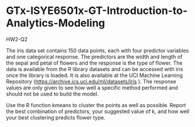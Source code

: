 # GTx-ISYE6501x-GT-Introduction-to-Analytics-Modeling

HW2-Q2

The iris data set contains 150 data points, each with four predictor variables and one categorical
response. The predictors are the width and length of the sepal and petal of flowers and the response is
the type of flower. The data is available from the R library datasets and can be accessed with iris once
the library is loaded. It is also available at the UCI Machine Learning Repository
(https://archive.ics.uci.edu/ml/datasets/Iris ). The response values are only given to see how well a
specific method performed and should not be used to build the model.

Use the R function kmeans to cluster the points as well as possible. Report the best combination of
predictors, your suggested value of k, and how well your best clustering predicts flower type.
